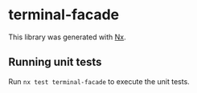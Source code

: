 # terminal-facade

This library was generated with [Nx](https://nx.dev).

## Running unit tests

Run `nx test terminal-facade` to execute the unit tests.
